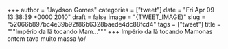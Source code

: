 
+++
author = "Jaydson Gomes"
categories = ["tweet"]
date = "Fri Apr 09 13:38:39 +0000 2010"
draft = false
image = "{TWEET_IMAGE}"
slug = "52066b897bc4e39b92f86b6328baede4dc88fcd4"
tags = ["tweet"]
title = """Império da lã tocando Mam..."""
+++
Império da lã tocando Mamonas ontem tava muito massa \o/
